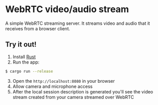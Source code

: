 # WebRTC video/audio stream

A simple WebRTC streaming server. It streams video and audio that it receives from a browser client.

## Try it out!
1. Install [Rust](https://rustup.rs/)
2. Run the app:
```bash
$ cargo run --release
```
3. Open the `http://localhost:8080` in your browser
4. Allow camera and microphone access
5. After the local session description is generated you'll see the video 
stream created from your camera streamed over WebRTC
